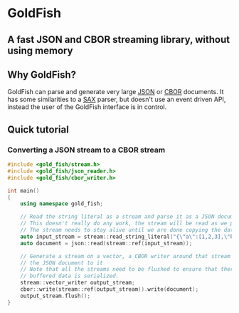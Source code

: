 # GoldFish
## A fast JSON and CBOR streaming library, without using memory

## Why GoldFish?
GoldFish can parse and generate very large [JSON](http://json.org) or [CBOR](http://cbor.io) documents.
It has some similarities to a [SAX](https://en.wikipedia.org/wiki/Simple_API_for_XML) parser, but doesn't use an event driven API, instead the user of the GoldFish interface is in control.

## Quick tutorial
### Converting a JSON stream to a CBOR stream
~~~~~~~~~~cpp
#include <gold_fish/stream.h>
#include <gold_fish/json_reader.h>
#include <gold_fish/cbor_writer.h>

int main()
{
	using namespace gold_fish;

	// Read the string literal as a stream and parse it as a JSON document
	// This doesn't really do any work, the stream will be read as we parse the document
	// The stream needs to stay alive until we are done copying the data!
	auto input_stream = stream::read_string_literal("{\"a\":[1,2,3],\"b\":3.0}");
	auto document = json::read(stream::ref(input_stream));

	// Generate a stream on a vector, a CBOR writer around that stream and write
	// the JSON document to it
	// Note that all the streams need to be flushed to ensure that there any potentially
	// buffered data is serialized.
	stream::vector_writer output_stream;
	cbor::write(stream::ref(output_stream)).write(document);
	output_stream.flush();
}
~~~~~~~~~~
